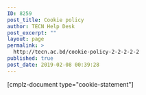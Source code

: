 ```yaml
---
ID: 8259
post_title: Cookie policy
author: TECN Help Desk
post_excerpt: ""
layout: page
permalink: >
  http://tecn.ac.bd/cookie-policy-2-2-2-2-2
published: true
post_date: 2019-02-08 00:39:28
---
```

[cmplz-document type="cookie-statement"]